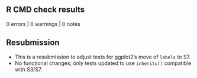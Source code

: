 ## R CMD check results

0 errors | 0 warnings | 0 notes

## Resubmission

* This is a resubmission to adjust tests for ggplot2’s move of `labels` to S7.
* No functional changes; only tests updated to use `inherits()` compatible with S3/S7.